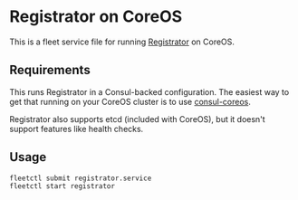 # Registrator on CoreOS

This is a fleet service file for running [Registrator](https://github.com/progrium/registrator) on CoreOS.

## Requirements

This runs Registrator in a Consul-backed configuration. The easiest way to get that running on your CoreOS cluster is to use [consul-coreos](https://github.com/cap10morgan/consul-coreos).

Registrator also supports etcd (included with CoreOS), but it doesn't support features like health checks.

## Usage

```
fleetctl submit registrator.service
fleetctl start registrator
```
